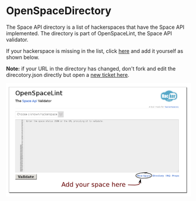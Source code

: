 OpenSpaceDirectory
==================

The Space API directory is a list of hackerspaces that have the Space API implemented. The directory is part of OpenSpaceLint, the Space API validator.

If your hackerspace is missing in the list, click [here](http://openspace.slopjong.de) and add it yourself as shown below.

**Note:** if your URL in the directory has changed, don't fork and edit the direcotory.json directly but open a [new ticket here](https://github.com/slopjong/OpenSpaceDirectory/issues).

![add-new-space.png](add-new-space.png)
